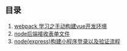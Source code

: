 ## 目录
1. [webpack 学习之手动构建vue开发环境](https://github.com/sansui-orz/blog/blob/master/articles/webpack%E6%89%8B%E5%8A%A8%E6%9E%84%E5%BB%BAVue%E5%BC%80%E5%8F%91%E7%8E%AF%E5%A2%83.md)
2. [node后端接收表单文件](https://github.com/sansui-orz/blog/blob/master/articles/node%E5%90%8E%E7%AB%AF%E6%8E%A5%E6%94%B6%E8%A1%A8%E5%8D%95%E6%96%87%E4%BB%B6.md)
3. [node(express)构建小程序登录以及验证流程](https://github.com/sansui-orz/blog/blob/master/articles/node(express)%E6%9E%84%E5%BB%BA%E5%B0%8F%E7%A8%8B%E5%BA%8F%E7%99%BB%E5%BD%95%E4%BB%A5%E5%8F%8A%E9%AA%8C%E8%AF%81%E6%B5%81%E7%A8%8B.md)
